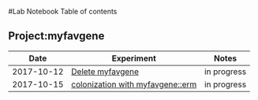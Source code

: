 #Lab Notebook Table of contents

## Project:myfavgene

Date |  Experiment       | Notes
-----|------------|------
2017-10-12 | [Delete myfavgene](notes/2017-10-12-making-new-strain.md) | in progress
2017-10-15 | [colonization with myfavgene::erm](notes/2017-10-15-myfavgene-colonization.md) | in progress
